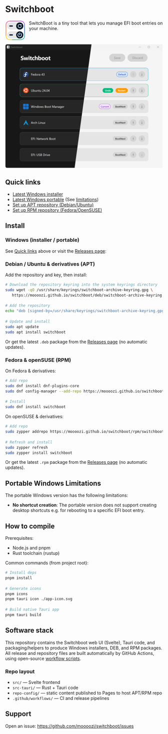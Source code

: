 # Switchboot

<div style="display:flex;align-items:flex-start;gap:12px">
   <img src="./app-icon.svg" alt="Switchboot app icon" width="64" height="64" />
   <p style="margin:0">SwitchBoot is a tiny tool that lets you manage EFI boot entries on your machine.</p>
</div>
<div style="margin-top: 12px;"></div>
<img src="./others\screenshot_switchboot_color_modes.png" alt="Switchboot app icon" />

## Quick links

- [Latest Windows installer](https://github.com/moooozi/switchboot/releases/latest/download/Switchboot_x64-setup.exe)
- [Latest Windows portable](https://github.com/moooozi/switchboot/releases/latest/download/Switchboot_x64-portable.exe) (See [limitations](#portable-limitations))
- [Set up APT repository (Debian/Ubuntu)](#deb)
- [Set up RPM repository (Fedora/OpenSUSE)](#rpm)

## Install

### Windows (installer / portable)

See [Quick links](#quick-links) above or visit the [Releases page](https://github.com/moooozi/switchboot/releases/latest):

<a id="deb"></a>

### Debian / Ubuntu & derivatives (APT)

Add the repository and key, then install:

```bash
# Download the repository keyring into the system keyrings directory
sudo wget -qO /usr/share/keyrings/switchboot-archive-keyring.gpg \
   https://moooozi.github.io/switchboot/deb/switchboot-archive-keyring.gpg

# Add the repository
echo "deb [signed-by=/usr/share/keyrings/switchboot-archive-keyring.gpg] https://moooozi.github.io/switchboot/deb stable main" | sudo tee /etc/apt/sources.list.d/switchboot.list

# Update and install
sudo apt update
sudo apt install switchboot
```

Or get the latest `.deb` package from the [Releases page](https://github.com/moooozi/switchboot/releases/latest) (no automatic updates).

<a id="rpm"></a>

### Fedora & openSUSE (RPM)

On Fedora & derivatives:

```bash
# Add repo
sudo dnf install dnf-plugins-core
sudo dnf config-manager --add-repo https://moooozi.github.io/switchboot/rpm/switchboot.repo

# Install
sudo dnf install switchboot
```

On openSUSE & derivatives:

```bash
# Add repo
sudo zypper addrepo https://moooozi.github.io/switchboot/rpm/switchboot.repo

# Refresh and install
sudo zypper refresh
sudo zypper install switchboot
```

Or get the latest `.rpm` package from the [Releases page](https://github.com/moooozi/switchboot/releases/latest) (no automatic updates).

<a id="portable-limitations"></a>

## Portable Windows Limitations

The portable Windows version has the following limitations:

- **No shortcut creation**: The portable version does not support creating desktop shortcuts e.g. for rebooting to a specific EFI boot entry.

## How to compile

Prerequisites:

- Node.js and pnpm
- Rust toolchain (rustup)

Common commands (from project root):

```bash
# Install deps
pnpm install

# Generate icons
pnpm icons
pnpm tauri icon ./app-icon.svg

# Build native Tauri app
pnpm tauri build
```

## Software stack

This repository contains the Switchboot web UI (Svelte), Tauri code, and packaging/helpers to produce Windows installers, DEB, and RPM packages. All release and repository files are built automatically by GitHub Actions, using open-source [workflow scripts](https://github.com/moooozi/switchboot/tree/main/.github/workflows).

### Repo layout

- `src/` — Svelte frontend
- `src-tauri/` — Rust + Tauri code
- `repo-config/` — static content published to Pages to host APT/RPM repo
- `.github/workflows/` — CI and release pipelines

## Support

Open an issue: https://github.com/moooozi/switchboot/issues
